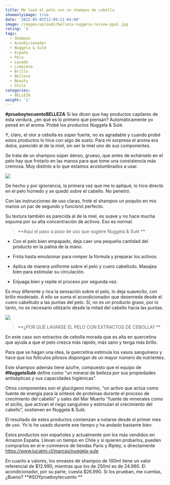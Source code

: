 ```yaml
---
title: Me lavé el pelo con un shampoo de cebolla
showonlyimage: true
date: '2022-05-05T11:09:11-04:00'
image: /images/uploads/belleza-nuggela-review-ppal.jpg
rating: '1'
tags:
  - Shampoo
  - Acondicionador
  - Nuggela & Sulé
  - España
  - Pelo
  - Lavado
  - Limpieza
  - Brillo
  - Belleza
  - Beauty
  - Chile
categories:
  - BELLEZA
weight: '1'
---
```

**\#prueboytecuentoBELLEZA** Si les dicen que hay productos capilares de esta verdura, ¿en qué es lo primero que piensan? Automáticamente yo pensé en el aroma. Probé los productos Nuggela & Sulé.

<!--more-->

Y, claro, el olor a cebolla es súper fuerte, no es agradable y cuando probé estos productos lo hice con algo de susto. Para mi sorpresa el aroma era dulce, parecido al de la miel, sin ser la miel uno de sus componentes.



Se trata de un shampoo súper denso, grueso, que antes de echárselo en el pelo hay que frotarlo en las manos para que tome una consistencia más cremosa. Muy distinto a lo que estamos acostumbrados a usar.



![](/images/uploads/belleza-nuggela-review-ppal.jpg)

De hecho y por ignorancia, la primera vez que me lo apliqué, lo hice directo en el pelo húmedo y se quedó sobre el cabello. No penetró.



Con las instrucciones de uso claras, froté el shampoo un poquito en mis manos un par de segundo y funcionó perfecto. 



Su textura también es parecida al de la miel, es suave y no hace mucha espuma por su alta concentración de activos. Eso es normal.



> **Aquí el paso a paso de uso que sugiere Nuggela & Sulé**



* Con el pelo bien empapado, deja caer una pequeña cantidad del producto en la palma de la mano.



* Frota hasta emulsionar para romper la fórmula y preparar los activos.



* Aplica de manera uniforme sobre el pelo y cuero cabelludo. Masajea bien para estimular su circulación.



* Enjuaga bien y repite el proceso por segunda vez.



Es muy diferente y rica la sensación sobre el pelo, lo deja suavecito, con brillo moderado. A ello se suma el acondicionador que desenreda desde el cuero cabelludo a las puntas del pelo. Sí, no es un producto graso, por lo tanto, no es necesario utilizarlo desde la mitad del cabello hacia las puntas.



![](/images/uploads/belleza-nuggela-review-2.jpg)



> **¿POR QUÉ LAVARSE EL PELO CON EXTRACTOS DE CEBOLLA?**



En este caso son extractos de cebolla morada que es alta en quercetina que ayuda a que el pelo crezca más rápido, más sano y tenga más brillo. 



Para que se hagan una idea, la quercetina estimula los vasos sanguíneos y hace que los folículos pilosos dispongan de un mayor número de nutrientes. 



Este shampoo además tiene azufre, compuesto que el equipo de **\#NuggelaSulé** define como “un mineral de belleza por sus propiedades antisépticas y sus capacidades higiénicas”. 



Otros componentes son el glucógeno marino, “un activo que actúa como fuente de energía para la síntesis de proteínas durante el proceso de crecimiento del cabello” y sales del Mar Muerto “fuente de minerales como el sicilio, que activan el riego sanguíneo y estimulan el crecimiento del cabello”, sostienen en Nuggela & Sulé.



El resultado de estos productos comienzan a notarse desde el primer mes de uso. Yo lo he usado durante ese tiempo y ha andado bastante bien.



Estos productos son españoles y actualmente son los más vendidos en Amazon España. Llevan un tiempo en Chile y si quieren probarlos, pueden comprarlos en el e-commerce de tiendas Paris y Ripley, o  directamente https://www.lucatmi.cl/marcas/nuggela-sule



En cuanto a valores, los envases de shampoo de 100ml tiene un valor referencial de $12.990, mientras que los de 250ml es de 24.990. El acondicionador, por su parte, cuesta $26.990. Si los prueban, me cuentas, ¿Bueno? **\#SOYprueboytecuento**
